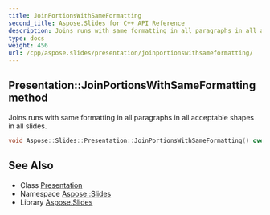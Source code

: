 ```yaml
---
title: JoinPortionsWithSameFormatting
second_title: Aspose.Slides for C++ API Reference
description: Joins runs with same formatting in all paragraphs in all acceptable shapes in all slides.
type: docs
weight: 456
url: /cpp/aspose.slides/presentation/joinportionswithsameformatting/
---
```

## Presentation::JoinPortionsWithSameFormatting method


Joins runs with same formatting in all paragraphs in all acceptable shapes in all slides.

```cpp
void Aspose::Slides::Presentation::JoinPortionsWithSameFormatting() override
```

## See Also

* Class [Presentation](../)
* Namespace [Aspose::Slides](../../)
* Library [Aspose.Slides](../../../)
